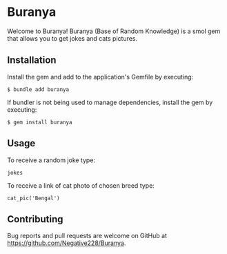 # Buranya

Welcome to Buranya! Buranya (Base of Random Knowledge) is a smol gem that allows you to get jokes and cats pictures.

## Installation

Install the gem and add to the application's Gemfile by executing:

    $ bundle add buranya

If bundler is not being used to manage dependencies, install the gem by executing:

    $ gem install buranya

## Usage

To receive a random joke type:

    jokes

To receive a link of cat photo of chosen breed type:

    cat_pic('Bengal')

## Contributing

Bug reports and pull requests are welcome on GitHub at https://github.com/Negative228/Buranya.
